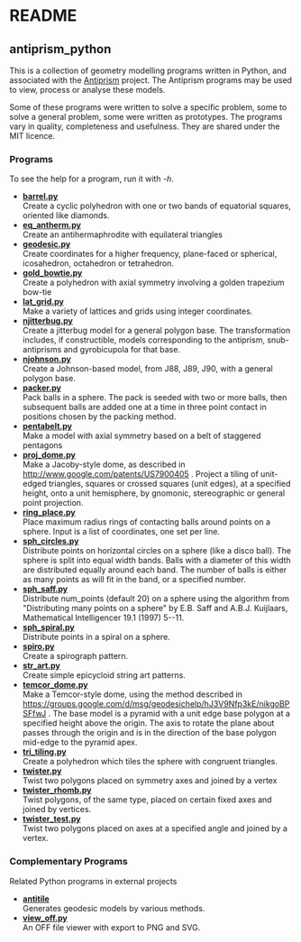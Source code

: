 # README

## antiprism_python

This is a collection of geometry modelling programs written in Python,
and associated with the [Antiprism](http://www.antiprism.com) project.
The Antiprism programs may be used to view, process or analyse these models.

Some of these programs were written to solve a specific problem,
some to solve a general problem, some were written as prototypes.
The programs vary in quality, completeness and usefulness. They are
shared under the MIT licence.

### Programs

To see the help for a program, run it with *-h*.

* **[barrel.py](./barrel.py)**  
    Create a cyclic polyhedron with one or two bands of equatorial
    squares, oriented like diamonds.
* **[eq_antherm.py](./eq_antherm.py)**  
    Create an antihermaphrodite with equilateral triangles
* **[geodesic.py](./geodesic.py)**  
    Create coordinates for a higher frequency, plane-faced or
    spherical, icosahedron, octahedron or tetrahedron.
* **[gold_bowtie.py](./gold_bowtie.py)**  
    Create a polyhedron with axial symmetry involving a golden
    trapezium bow-tie
* **[lat_grid.py](./lat_grid.py)**  
    Make a variety of lattices and grids using integer coordinates.
* **[njitterbug.py](./njitterbug.py)**  
    Create a jitterbug model for a general polygon base. The
    transformation includes, if constructible, models corresponding to
    the antiprism, snub-antiprisms and gyrobicupola for that base.  
* **[njohnson.py](./njohnson.py)**  
    Create a Johnson-based model, from J88, J89, J90, with a general
    polygon base.
* **[packer.py](./packer.py)**  
    Pack balls in a sphere. The pack is seeded with two or more balls,
    then subsequent balls are added one at a time in three point contact
    in positions chosen by the packing method.
* **[pentabelt.py](./pentabelt.py)**  
    Make a model with axial symmetry based on a belt of staggered pentagons
* **[proj_dome.py](./proj_dome.py)**  
    Make a Jacoby-style dome, as described in
    http://www.google.com/patents/US7900405 . Project a tiling of
    unit-edged triangles, squares or crossed squares (unit edges), at
    a specified height, onto a unit hemisphere, by gnomonic, stereographic
    or general point projection.
* **[ring_place.py](./ring_place.py)**  
    Place maximum radius rings of contacting balls around points on a
    sphere. Input is a list of coordinates, one set per line.
* **[sph_circles.py](./sph_circles.py)**  
    Distribute points on horizontal circles on a sphere (like a disco
    ball). The sphere is split into equal width bands. Balls with a
    diameter of this width are distributed equally around each band.
    The number of balls is either as many points as will fit in the band,
    or a specified number.
* **[sph_saff.py](./sph_saff.py)**  
    Distribute num_points (default 20) on a sphere using the algorithm
    from "Distributing many points on a sphere" by E.B. Saff and
    A.B.J. Kuijlaars, Mathematical Intelligencer 19.1 (1997) 5--11.
* **[sph_spiral.py](./sph_spiral.py)**  
    Distribute points in a spiral on a sphere.
* **[spiro.py](./spiro.py)**  
    Create a spirograph pattern.
* **[str_art.py](./str_art.py)**  
    Create simple epicycloid string art patterns.
* **[temcor_dome.py](./temcor_dome.py)**  
    Make a Temcor-style dome, using the method described in
    https://groups.google.com/d/msg/geodesichelp/hJ3V9Nfp3kE/nikgoBPSFfwJ .
    The base model is a pyramid with a unit edge base polygon at a
    specified height above the origin. The axis to rotate the plane
    about passes through the origin and is in the direction of the
    base polygon mid-edge to the pyramid apex.
* **[tri_tiling.py](./tri_tiling.py)**  
    Create a polyhedron which tiles the sphere with congruent triangles.
* **[twister.py](./twister.py)**  
    Twist two polygons placed on symmetry axes and joined by a vertex
* **[twister_rhomb.py](./twister_rhomb.py)**  
    Twist polygons, of the same type, placed on certain fixed axes and
    joined by vertices.
* **[twister_test.py](./twister_test.py)**  
    Twist two polygons placed on axes at a specified angle and joined by
    a vertex.

### Complementary Programs

Related Python programs in external projects

* **[antitile](https://github.com/brsr/antitile)**  
    Generates geodesic models by various methods.
* **[view_off.py](https://github.com/brsr/antitile/blob/master/bin/view_off.py)**  
    An OFF file viewer with export to PNG and SVG.
